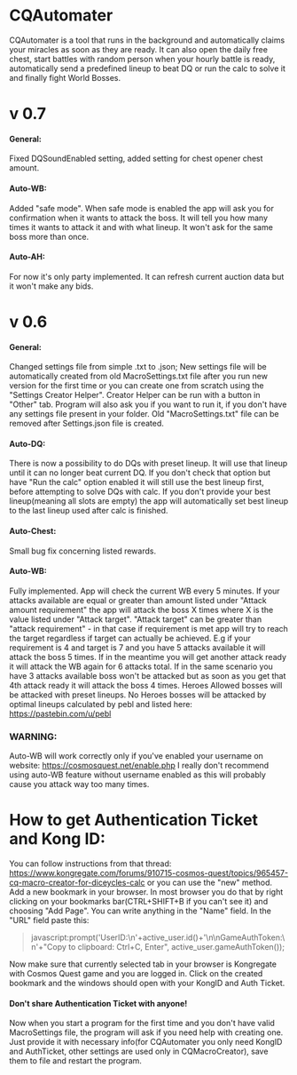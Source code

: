 # CQAutomater

CQAutomater is a tool that runs in the background and automatically claims your miracles as soon as they are ready. It can also open the daily free chest, start battles with random person when your hourly battle is ready, automatically send a predefined lineup to beat DQ or run the calc to solve it and finally fight World Bosses.


# v 0.7
#### General:
Fixed DQSoundEnabled setting, added setting for chest opener chest amount. 

#### Auto-WB:
Added "safe mode". When safe mode is enabled the app will ask you for confirmation when it wants to attack the boss. It will tell you how many times it wants to attack it and with what lineup. It won't ask for the same boss more than once.

#### Auto-AH:
For now it's only party implemented. It can refresh current auction data but it won't make any bids. 

# v 0.6
#### General: 
Changed settings file from simple .txt to .json; New settings file will be automatically created from old MacroSettings.txt file after you run new version for the first time or you can create one from scratch using the "Settings Creator Helper". Creator Helper can be run with a button in "Other" tab. Program will also ask you if you want to run it, if you don't have any settings file present in your folder. Old "MacroSettings.txt" file can be removed after Settings.json file is created.

#### Auto-DQ: 
There is now a possibility to do DQs with preset lineup. It will use that lineup until it can no longer beat current DQ. If you don't check that option but have "Run the calc" option enabled it will still use the best lineup first, before attempting to solve DQs with calc. If you don't provide your best lineup(meaning all slots are empty) the app will automatically set best lineup to the last lineup used after calc is finished. 

#### Auto-Chest:
Small bug fix concerning listed rewards.

#### Auto-WB: 
Fully implemented. App will check the current WB every 5 minutes. If your attacks available are equal or greater than amount listed under "Attack amount requirement" the app will attack the boss X times where X is the value listed under "Attack target". "Attack target" can be greater than "attack requirement" - in that case if requirement is met app will try to reach the target regardless if target can actually be achieved. E.g if your requirement is 4 and target is 7 and you have 5 attacks available it will attack the boss 5 times. If in the meantime you will get another attack ready it will attack the WB again for 6 attacks total. If in the same scenario you have 3 attacks available boss won't be attacked but as soon as you get that 4th attack ready it will attack the boss 4 times.
Heroes Allowed bosses will be attacked with preset lineups. No Heroes bosses will be attacked by optimal lineups calculated by pebl and listed here: https://pastebin.com/u/pebl

### WARNING: 
Auto-WB will work correctly only if you've enabled your username on website: https://cosmosquest.net/enable.php
I really don't recommend using auto-WB feature without username enabled as this will probably cause you attack way too many times. 

# How to get Authentication Ticket and Kong ID:

You can follow instructions from that thread: https://www.kongregate.com/forums/910715-cosmos-quest/topics/965457-cq-macro-creator-for-diceycles-calc
or
you can use the "new" method. 
Add a new bookmark in your browser. In most browser you do that by right clicking on your bookmarks bar(CTRL+SHIFT+B if you can't see it) and choosing "Add Page". You can write anything in the "Name" field. In the "URL" field paste this:
>javascript:prompt('UserID:\n'+active_user.id()+'\n\nGameAuthToken:\n'+"Copy to clipboard: Ctrl+C, Enter", active_user.gameAuthToken());

Now make sure that currently selected tab in your browser is Kongregate with Cosmos Quest game and you are logged in. Click on the created bookmark and the windows should open with your KongID and Auth Ticket.

#### Don't share Authentication Ticket with anyone!

Now when you start a program for the first time and you don't have valid MacroSettings file, the program will ask if you need help with creating one. Just provide it with necessary info(for CQAutomater you only need KongID and AuthTicket, other settings are used only in CQMacroCreator), save them to file and restart the program.
